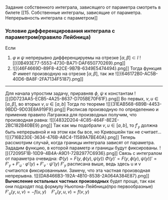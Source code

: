 Задание собственного интеграла, зависящего от параметра смотреть в билете [[15. Собственные интегралы, зависящие от параметра. Непрерывность интеграла с параметром]]
### Условие дифференцирования интеграла с параметром(правило Лейбница)
Если
1) $\varphi$ и $\psi$ непрерывно дифференцируемы на отрезке $[\alpha, \beta] \subset I$
	![[{0B493E77-5553-4730-BA71-DAF650770269}.png]]
2) ![[{46F4669D-89F8-42CE-9B7B-6349E5474494}.png]]
Тогда
функция $\Phi$ имеет производную на отрезке $[\alpha, \beta]$, так же
![[{646172B0-AC5B-40D6-BA8F-2FA7134F5187}.png]]
***
Для начала  упростим задачу, приравняв $\phi$, $\psi$ к константам
![[{DD723AA5-ECB5-4A25-8637-D705BE70F61F}.png]]
Во первых, $v, u \in [\alpha, \beta]$, во вторых $v, u \in [a, b]$
Тогда по теореме
![[{31EAB568-6B9B-4453-9BDD-9D03E8A919F9}.png]]
Расписав производную по определению и применив правило Лагранжа для производных получим, что производная равна:
![[{4832D204-4C85-464F-8E2E-2BC182B40BE9}.png]]
Так как мы подобрали $v, u \in [a, b]$, то $f'_y$ должна быть непрерывной и на этом как бы все, но Кривошейн так не считает...
![[{716B230E-3634-476B-A8C4-11589A7BE40A}.png]]
Теперь рассмотрим случай, когда границы интеграла зависят от параметра.
Зададим функцию, в которой параметр и границы будут фиксированы.
![[{72095F1B-10D9-4B4A-A9D1-72B2977C6936}.png]]
Связь с интегралом от параметра очевидна: $\Phi(y) = F(y, \phi(y), \psi(y))$
$\Phi(y)' = F(y, \phi(y), \psi(y))' = F'_y + F'_u \cdot \varphi'(y) + F'_v\cdot\psi'(y)$
$F'_y$  расписана выше, ведь здесь u и v считаются фиксированными.
Замечу, что эта частная производная непрерывна.
![[{DA8466B3-192A-4B10-8538-2A064A384E87}.png]]
**Вычисление остальных частных производных**
будет проще, так как они подходят под формулу Ньютона-Лейбница(про первообразные)
$F'_u(y, u, v) = -f(u, y)\quad F'_v(y, u, v) = f(v, y)$
